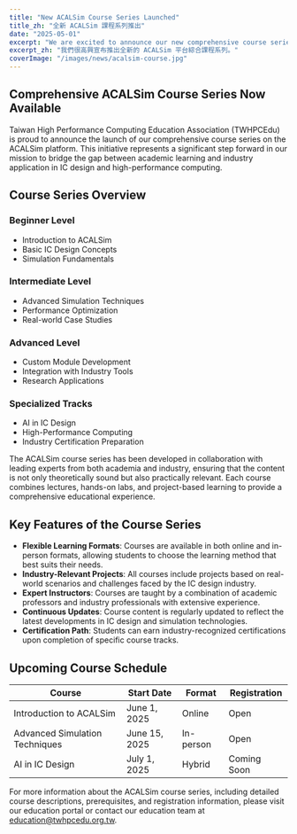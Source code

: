 ```yaml
---
title: "New ACALSim Course Series Launched"
title_zh: "全新 ACALSim 課程系列推出"
date: "2025-05-01"
excerpt: "We are excited to announce our new comprehensive course series on ACALSim platform."
excerpt_zh: "我們很高興宣布推出全新的 ACALSim 平台綜合課程系列。"
coverImage: "/images/news/acalsim-course.jpg"
---
```


## Comprehensive ACALSim Course Series Now Available

Taiwan High Performance Computing Education Association (TWHPCEdu) is proud to announce the launch of our comprehensive course series on the ACALSim platform. This initiative represents a significant step forward in our mission to bridge the gap between academic learning and industry application in IC design and high-performance computing.

## Course Series Overview

### Beginner Level
- Introduction to ACALSim
- Basic IC Design Concepts
- Simulation Fundamentals

### Intermediate Level
- Advanced Simulation Techniques
- Performance Optimization
- Real-world Case Studies

### Advanced Level
- Custom Module Development
- Integration with Industry Tools
- Research Applications

### Specialized Tracks
- AI in IC Design
- High-Performance Computing
- Industry Certification Preparation

The ACALSim course series has been developed in collaboration with leading experts from both academia and industry, ensuring that the content is not only theoretically sound but also practically relevant. Each course combines lectures, hands-on labs, and project-based learning to provide a comprehensive educational experience.

## Key Features of the Course Series

- **Flexible Learning Formats**: Courses are available in both online and in-person formats, allowing students to choose the learning method that best suits their needs.
- **Industry-Relevant Projects**: All courses include projects based on real-world scenarios and challenges faced by the IC design industry.
- **Expert Instructors**: Courses are taught by a combination of academic professors and industry professionals with extensive experience.
- **Continuous Updates**: Course content is regularly updated to reflect the latest developments in IC design and simulation technologies.
- **Certification Path**: Students can earn industry-recognized certifications upon completion of specific course tracks.

## Upcoming Course Schedule

| Course | Start Date | Format | Registration |
|--------|------------|--------|--------------|
| Introduction to ACALSim | June 1, 2025 | Online | Open |
| Advanced Simulation Techniques | June 15, 2025 | In-person | Open |
| AI in IC Design | July 1, 2025 | Hybrid | Coming Soon |

For more information about the ACALSim course series, including detailed course descriptions, prerequisites, and registration information, please visit our education portal or contact our education team at education@twhpcedu.org.tw.
